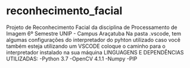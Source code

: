 # reconhecimento_facial
Projeto de Reconhecimento Facial da disciplina de Processamento de Imagem 6º Semestre UNIP - Campus Araçatuba
Na pasta .vscode, tem algumas configurações do interpretador do pyhton utilizado caso você também esteja utilizando um VSCODE coloque o
caminho para o interpretador instalado na sua máquina
LINGUAGENS E DEPENDÊNCIAS UTILIZADAS:
  -Python 3.7
  -OpenCV 4.1.1
  -Numpy
  -PIP
